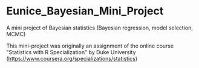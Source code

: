 # Eunice_Bayesian_Mini_Project
A mini project of Bayesian statistics (Bayesian regression, model selection, MCMC)


This mini-project was originally an assignment of the online course "Statistics with R Specialization" by Duke University (https://www.coursera.org/specializations/statistics)  

